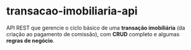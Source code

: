 # transacao-imobiliaria-api
API REST que gerencie o ciclo básico de uma **transação imobiliária** (da criação ao pagamento de comissão), com **CRUD** completo e algumas **regras de negócio**.

